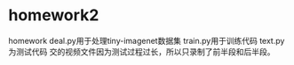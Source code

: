 # homework2
homework
deal.py用于处理tiny-imagenet数据集
train.py用于训练代码
text.py为测试代码
交的视频文件因为测试过程过长，所以只录制了前半段和后半段。
